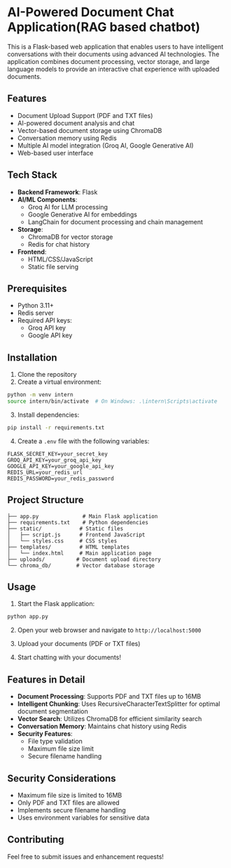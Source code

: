 # AI-Powered Document Chat Application(RAG based chatbot)

This is a Flask-based web application that enables users to have intelligent conversations with their documents using advanced AI technologies. The application combines document processing, vector storage, and large language models to provide an interactive chat experience with uploaded documents.

## Features

- Document Upload Support (PDF and TXT files)
- AI-powered document analysis and chat
- Vector-based document storage using ChromaDB
- Conversation memory using Redis
- Multiple AI model integration (Groq AI, Google Generative AI)
- Web-based user interface

## Tech Stack

- **Backend Framework**: Flask
- **AI/ML Components**:
  - Groq AI for LLM processing
  - Google Generative AI for embeddings
  - LangChain for document processing and chain management
- **Storage**:
  - ChromaDB for vector storage
  - Redis for chat history
- **Frontend**:
  - HTML/CSS/JavaScript
  - Static file serving

## Prerequisites

- Python 3.11+
- Redis server
- Required API keys:
  - Groq API key
  - Google API key

## Installation

1. Clone the repository
2. Create a virtual environment:
```bash
python -m venv intern
source intern/bin/activate  # On Windows: .\intern\Scripts\activate
```

3. Install dependencies:
```bash
pip install -r requirements.txt
```

4. Create a `.env` file with the following variables:
```env
FLASK_SECRET_KEY=your_secret_key
GROQ_API_KEY=your_groq_api_key
GOOGLE_API_KEY=your_google_api_key
REDIS_URL=your_redis_url
REDIS_PASSWORD=your_redis_password
```

## Project Structure

```
├── app.py              # Main Flask application
├── requirements.txt    # Python dependencies
├── static/            # Static files
│   ├── script.js      # Frontend JavaScript
│   └── styles.css     # CSS styles
├── templates/         # HTML templates
│   └── index.html     # Main application page
├── uploads/          # Document upload directory
└── chroma_db/        # Vector database storage
```

## Usage

1. Start the Flask application:
```bash
python app.py
```

2. Open your web browser and navigate to `http://localhost:5000`

3. Upload your documents (PDF or TXT files)

4. Start chatting with your documents!

## Features in Detail

- **Document Processing**: Supports PDF and TXT files up to 16MB
- **Intelligent Chunking**: Uses RecursiveCharacterTextSplitter for optimal document segmentation
- **Vector Search**: Utilizes ChromaDB for efficient similarity search
- **Conversation Memory**: Maintains chat history using Redis
- **Security Features**: 
  - File type validation
  - Maximum file size limit
  - Secure filename handling

## Security Considerations

- Maximum file size is limited to 16MB
- Only PDF and TXT files are allowed
- Implements secure filename handling
- Uses environment variables for sensitive data

## Contributing

Feel free to submit issues and enhancement requests!


